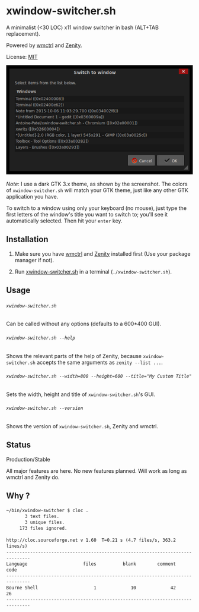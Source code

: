 # xwindow-switcher.sh

A minimalist (<30 LOC) x11 window switcher in bash (ALT+TAB
replacement).

Powered by [wmctrl](https://sites.google.com/site/tstyblo/wmctrl/) and
[Zenity](https://wiki.gnome.org/Projects/Zenity).

License: [MIT](LICENSE)

![xwindow-switcher screenshot](screenshot.png)

*Note*: I use a dark GTK 3.x theme, as shown by the screenshot. The
 colors of `xwindow-switcher.sh` will match your GTK theme, just like
 any other GTK application you have.

To switch to a window using only your keyboard (no mouse), just type
the first letters of the window's title you want to switch to; you'll
see it automatically selected. Then hit your `enter` key.

## Installation

1. Make sure you have
[wmctrl](https://sites.google.com/site/tstyblo/wmctrl/) and
[Zenity](https://wiki.gnome.org/Projects/Zenity) installed first (Use
your package manager if not).

2. Run [xwindow-switcher.sh](xwindow-switcher.sh) in a terminal
   (`./xwindow-switcher.sh`).

## Usage

###### `xwindow-switcher.sh`

Can be called without any options (defaults to a 600*400 GUI).

###### `xwindow-switcher.sh --help`

Shows the relevant parts of the help of Zenity, because
`xwindow-switcher.sh` accepts the same arguments as `zenity --list
...`.

###### `xwindow-switcher.sh --width=800 --height=600 --title="My Custom Title"`

Sets the width, height and title of `xwindow-switcher.sh`'s
GUI.

###### `xwindow-switcher.sh --version`

Shows the version of `xwindow-switcher.sh`, Zenity and wmctrl.

## Status

Production/Stable

All major features are here. No new features planned. Will work as
long as wmctrl and Zenity do.

## Why ?

```
~/bin/xwindow-switcher $ cloc .
       3 text files.
       3 unique files.
     173 files ignored.

http://cloc.sourceforge.net v 1.60  T=0.21 s (4.7 files/s, 363.2 lines/s)
-------------------------------------------------------------------------------
Language                     files          blank        comment           code
-------------------------------------------------------------------------------
Bourne Shell                     1             10             42             26
-------------------------------------------------------------------------------
```
